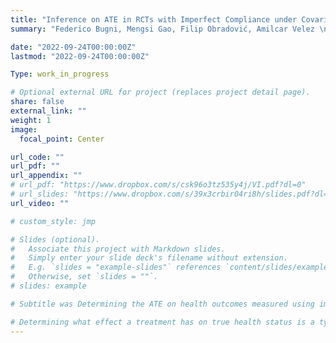 ```yaml
---
title: "Inference on ATE in RCTs with Imperfect Compliance under Covariate Adaptive Randomization"
summary: "Federico Bugni, Mengsi Gao, Filip Obradović, Amilcar Velez \n\n"

date: "2022-09-24T00:00:00Z"
lastmod: "2022-09-24T00:00:00Z"

Type: work_in_progress

# Optional external URL for project (replaces project detail page).
share: false
external_link: ""
weight: 1
image:
  focal_point: Center

url_code: ""
url_pdf: ""
url_appendix: ""
# url_pdf: "https://www.dropbox.com/s/csk96o3tz535y4j/VI.pdf?dl=0"
# url_slides: "https://www.dropbox.com/s/39x3crbir04ri8h/slides.pdf?dl=0"
url_video: ""

# custom_style: jmp

# Slides (optional).
#   Associate this project with Markdown slides.
#   Simply enter your slide deck's filename without extension.
#   E.g. `slides = "example-slides"` references `content/slides/example-slides.md`.
#   Otherwise, set `slides = ""`.
# slides: example

# Subtitle was Determining the ATE on health outcomes measured using imperfect diagnostic tests in randomized controlled trials.

# Determining what effect a treatment has on true health status is a typical research goal. Since health status is inherently unobservable, it is routinely replaced  # with a diagnostic test result. Measurement of average treatment effects (ATE) on the health status in randomized controlled trials requires that the status and test # results are equal for every unit of observation. When this assumption fails, ATE is not identified. I show how the ATE may be recovered using perfect or approximate # knowledge of the test performance. I demonstrate how inference may be performed in both cases and provide empirical examples.
---
```

